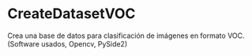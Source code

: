 # CreateDatasetVOC
Crea una base de datos para clasificación de imágenes en formato VOC. (Software usados, Opencv, PySide2)

